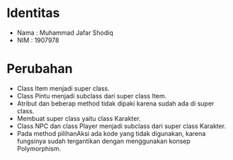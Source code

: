 # Identitas
  - Nama  : Muhammad Jafar Shodiq
  - NIM   : 1907978
# Perubahan
  - Class Item menjadi super class.
  - Class Pintu menjadi subclass dari super class Item.
  - Atribut dan beberap method tidak dipaki karena sudah ada di super class.
  - Membuat super class yaitu class Karakter.
  - Class NPC dan class Player menjadi subclass dari super class Karakter.
  - Pada method pilihanAksi ada kode yang tidak digunakan, karena fungsinya 
    sudah tergantikan dengan menggunakan  konsep Polymorphism.
